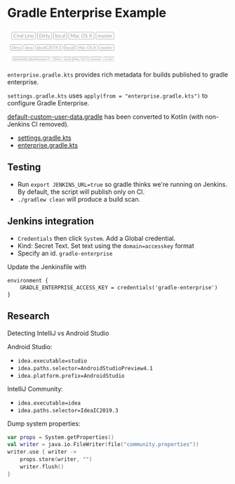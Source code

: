 # Gradle Enterprise Example

<img src="./png/tag_cmd_line.png" width="50%" />
<img src="./png/tag_idea.png" width="50%" />
<img src="./png/tag_studio.png" width="50%" />

`enterprise.gradle.kts` provides rich metadata for builds published to gradle enterprise.

`settings.gradle.kts` uses `apply(from = "enterprise.gradle.kts")` to configure Gradle Enterprise.

[default-custom-user-data.gradle](https://github.com/gradle/gradle-build-scan-snippets/blob/master/guided-trials-default-custom-user-data/default-custom-user-data.gradle) has been converted to Kotlin (with non-Jenkins CI removed).

- [settings.gradle.kts](https://github.com/bootstraponline/gradle_enterprise_example/blob/master/app/settings.gradle.kts)
- [enterprise.gradle.kts](https://github.com/bootstraponline/gradle_enterprise_example/blob/master/app/enterprise.gradle.kts)

## Testing

- Run `export JENKINS_URL=true` so gradle thinks we're running on Jenkins. By default, the script will publish only on CI.
- `./gradlew clean` will produce a build scan.

## Jenkins integration

- `Credentials` then click `System`. Add a Global credential.
- Kind: Secret Text. Set text using the `domain=accesskey` format
- Specify an id. `gradle-enterprise`

Update the Jenkinsfile with

```
environment {
    GRADLE_ENTERPRISE_ACCESS_KEY = credentials('gradle-enterprise')
}
```

## Research

Detecting IntelliJ vs Android Studio

Android Studio:
- `idea.executable=studio`
- `idea.paths.selector=AndroidStudioPreview4.1`
- `idea.platform.prefix=AndroidStudio`

IntelliJ Community:
- `idea.executable=idea`
- `idea.paths.selector=IdeaIC2019.3`

Dump system properties:

```kotlin
var props = System.getProperties()
val writer = java.io.FileWriter(file("community.properties"))
writer.use { writer ->
    props.store(writer, "")
    writer.flush()
}
```
